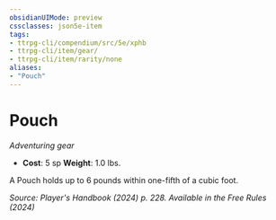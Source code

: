 ```yaml
---
obsidianUIMode: preview
cssclasses: json5e-item
tags:
- ttrpg-cli/compendium/src/5e/xphb
- ttrpg-cli/item/gear/
- ttrpg-cli/item/rarity/none
aliases: 
- "Pouch"
---
```

# Pouch
*Adventuring gear*  


- **Cost**: 5 sp
**Weight**: 1.0 lbs.

A Pouch holds up to 6 pounds within one-fifth of a cubic foot.

*Source: Player's Handbook (2024) p. 228. Available in the Free Rules (2024)*